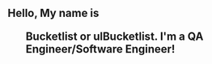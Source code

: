 ## Hello, My name is <ul>Bucketlist or ulBucketlist. I'm a QA Engineer/Software Engineer!
<header> 
</header>
<!--
**ulBucketList/ulBucketList** is a ✨ _special_ ✨ repository because its `README.md` (this file) appears on your GitHub profile.

# - 🔭 I’m currently working on:
<ul>
<li> "Daily Dose" application suite developed using<div align="center">
	<code><img width="50" src="https://raw.githubusercontent.com/marwin1991/profile-technology-icons/refs/heads/main/icons/flutter.png" alt="Flutter" title="Flutter"/></code>
</div> </li>
<li>New Walton Services</li>
<li>youbloom <br> <img src="![ybhirez-logo5-1200px](https://github.com/user-attachments/assets/9179be5f-39ad-427c-8a68-f30e400dcde4) width ="300" height="300"
 "</li>
</ul>
# - My Tech Stack is 
<div align="center">
	<code><img width="50" src="https://raw.githubusercontent.com/marwin1991/profile-technology-icons/refs/heads/main/icons/html.png" alt="HTML" title="HTML"/></code>
	<code><img width="50" src="https://raw.githubusercontent.com/marwin1991/profile-technology-icons/refs/heads/main/icons/css.png" alt="CSS" title="CSS"/></code>
	<code><img width="50" src="https://raw.githubusercontent.com/marwin1991/profile-technology-icons/refs/heads/main/icons/javascript.png" alt="JavaScript" title="JavaScript"/></code>
	<code><img width="50" src="https://raw.githubusercontent.com/marwin1991/profile-technology-icons/refs/heads/main/icons/java.png" alt="Java" title="Java"/></code>
	<code><img width="50" src="https://raw.githubusercontent.com/marwin1991/profile-technology-icons/refs/heads/main/icons/python.png" alt="Python" title="Python"/></code>
</div>
# - 👯 I’m currently learning 
<div align="center">
	<code><img width="50" src="https://raw.githubusercontent.com/marwin1991/profile-technology-icons/refs/heads/main/icons/react.png" alt="React" title="React"/></code>
	<code><img width="50" src="https://raw.githubusercontent.com/marwin1991/profile-technology-icons/refs/heads/main/icons/java.png" alt="Java" title="Java"/></code>
</div>
### - My goal is to work for FAAANG or similar companies in some capacity
-->
